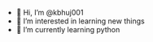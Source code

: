 - 👋 Hi, I’m @kbhuj001
- 👀 I’m interested in learning new things
- 🌱 I’m currently learning python

<!---
kbhuj001/kbhuj001 is a ✨ special ✨ repository because its `README.md` (this file) appears on your GitHub profile.
You can click the Preview link to take a look at your changes.
--->
